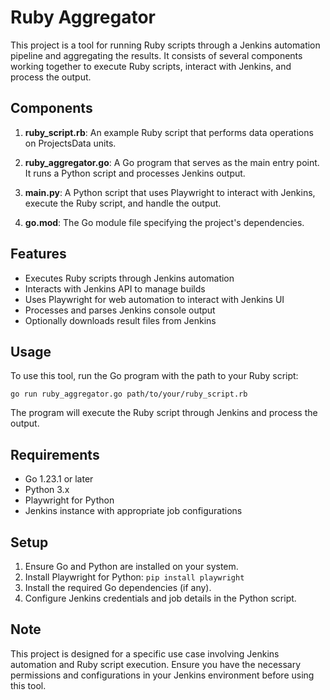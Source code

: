 # Ruby Aggregator

This project is a tool for running Ruby scripts through a Jenkins automation pipeline and aggregating the results. It consists of several components working together to execute Ruby scripts, interact with Jenkins, and process the output.

## Components

1. **ruby_script.rb**: An example Ruby script that performs data operations on ProjectsData units.

2. **ruby_aggregator.go**: A Go program that serves as the main entry point. It runs a Python script and processes Jenkins output.

3. **main.py**: A Python script that uses Playwright to interact with Jenkins, execute the Ruby script, and handle the output.

4. **go.mod**: The Go module file specifying the project's dependencies.

## Features

- Executes Ruby scripts through Jenkins automation
- Interacts with Jenkins API to manage builds
- Uses Playwright for web automation to interact with Jenkins UI
- Processes and parses Jenkins console output
- Optionally downloads result files from Jenkins

## Usage

To use this tool, run the Go program with the path to your Ruby script:

```
go run ruby_aggregator.go path/to/your/ruby_script.rb
```

The program will execute the Ruby script through Jenkins and process the output.

## Requirements

- Go 1.23.1 or later
- Python 3.x
- Playwright for Python
- Jenkins instance with appropriate job configurations

## Setup

1. Ensure Go and Python are installed on your system.
2. Install Playwright for Python: `pip install playwright`
3. Install the required Go dependencies (if any).
4. Configure Jenkins credentials and job details in the Python script.

## Note

This project is designed for a specific use case involving Jenkins automation and Ruby script execution. Ensure you have the necessary permissions and configurations in your Jenkins environment before using this tool.
